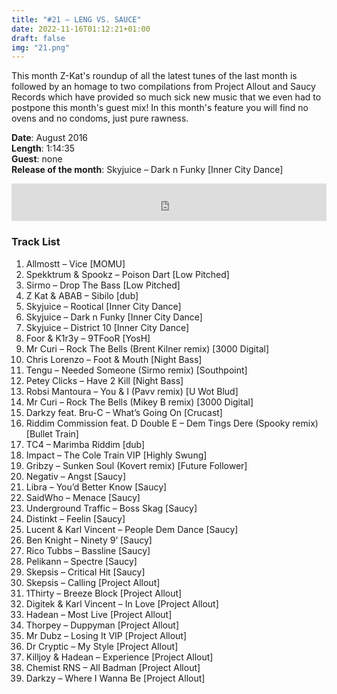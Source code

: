 ```yaml
---
title: "#21 – LENG VS. SAUCE"
date: 2022-11-16T01:12:21+01:00
draft: false
img: "21.png"
---
```


This month Z-Kat's roundup of all the latest tunes of the last month is followed by an homage to two compilations from Project Allout and Saucy Records which have provided so much sick new music that we even had to postpone this month's guest mix! In this month's feature you will find no ovens and no condoms, just pure rawness.

**Date**: August 2016  
**Length**: 1:14:35  
**Guest**: none  
**Release of the month**: Skyjuice – Dark n Funky [Inner City Dance]

<div>
<iframe width="100%" height="60" src="https://www.mixcloud.com/widget/iframe/?hide_cover=1&mini=1&feed=%2Fzkat%2Fmasquerave-podcast-21-leng-vs-sauce%2F" frameborder="0" ></iframe>
</div>

### Track List

1. Allmostt – Vice [MOMU]
2. Spekktrum & Spookz – Poison Dart [Low Pitched]
3. Sirmo – Drop The Bass [Low Pitched]
4. Z Kat & ABAB – Sibilo [dub]
5. Skyjuice – Rootical [Inner City Dance]
6. Skyjuice – Dark n Funky [Inner City Dance]
7. Skyjuice – District 10 [Inner City Dance]
8. Foor & K1r3y – 9TFooR [YosH]
9. Mr Curi – Rock The Bells (Brent Kilner remix) [3000 Digital]
10. Chris Lorenzo – Foot & Mouth [Night Bass]
11. Tengu – Needed Someone (Sirmo remix) [Southpoint]
12. Petey Clicks – Have 2 Kill [Night Bass]
13. Robsi Mantoura – You & I (Pavv remix) [U Wot Blud]
14. Mr Curi – Rock The Bells (Mikey B remix) [3000 Digital]
15. Darkzy feat. Bru-C – What’s Going On [Crucast]
16. Riddim Commission feat. D Double E – Dem Tings Dere (Spooky remix) [Bullet Train]
17. TC4 – Marimba Riddim [dub]
18. Impact – The Cole Train VIP [Highly Swung]
19. Gribzy – Sunken Soul (Kovert remix) [Future Follower]
20. Negativ – Angst [Saucy]
21. Libra – You’d Better Know [Saucy]
22. SaidWho – Menace [Saucy]
23. Underground Traffic – Boss Skag [Saucy]
24. Distinkt – Feelin [Saucy]
25. Lucent & Karl Vincent – People Dem Dance [Saucy]
26. Ben Knight – Ninety 9’ [Saucy]
27. Rico Tubbs – Bassline [Saucy]
28. Pelikann – Spectre [Saucy]
29. Skepsis – Critical Hit [Saucy]
30. Skepsis – Calling [Project Allout]
31. 1Thirty – Breeze Block [Project Allout]
32. Digitek & Karl Vincent – In Love [Project Allout]
33. Hadean – Most Live [Project Allout]
34. Thorpey – Duppyman [Project Allout]
35. Mr Dubz – Losing It VIP [Project Allout]
36. Dr Cryptic – My Style [Project Allout]
37. Killjoy & Hadean – Experience [Project Allout]
38. Chemist RNS – All Badman [Project Allout]
39. Darkzy – Where I Wanna Be [Project Allout]
